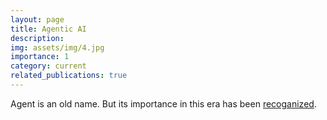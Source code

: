 ```yaml
---
layout: page
title: Agentic AI
description: 
img: assets/img/4.jpg
importance: 1
category: current
related_publications: true
---
```


Agent is an old name. But its importance in this era has been [recoganized](https://www.gatesnotes.com/The-Age-of-AI-Has-Begun). 


